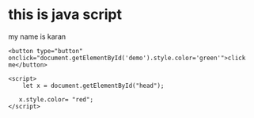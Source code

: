<!DOCTYPE html>
<html lang="en">
<head>
    <meta charset="UTF-8">
    <meta name="viewport" content="width=device-width, initial-scale=1.0">
    <title>Document</title>
</head>
<body>
    <h1 id="head">this is java script</h1>
    <p id="demo">my name is karan</p>
    
    <button type="button" onclick="document.getElementById('demo').style.color='green'">click me</button>

    <script>
        let x = document.getElementById("head");

       x.style.color= "red";
    </script>
</body>
</html>
